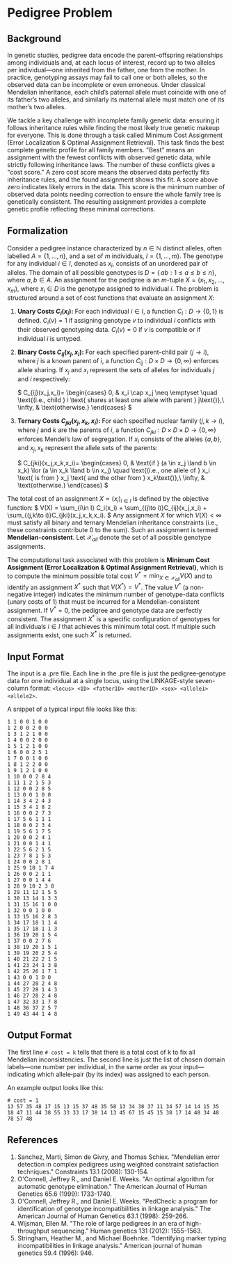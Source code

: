 # Pedigree Problem

## Background

In genetic studies, pedigree data encode the parent–offspring relationships among individuals and, at each locus of interest, record up to two alleles per individual—one inherited from the father, one from the mother. In practice, genotyping assays may fail to call one or both alleles, so the observed data can be incomplete or even erroneous. Under classical Mendelian inheritance, each child’s paternal allele must coincide with one of its father’s two alleles, and similarly its maternal allele must match one of its mother’s two alleles.

We tackle a key challenge with incomplete family genetic data: ensuring it follows inheritance rules while finding the most likely true genetic makeup for everyone. This is done through a task called Minimum Cost Assignment (Error Localization & Optimal Assignment Retrieval). This task finds the best complete genetic profile for all family members. "Best" means an assignment with the fewest conflicts with observed genetic data, while strictly following inheritance laws. The number of these conflicts gives a "cost score." A zero cost score means the observed data perfectly fits inheritance rules, and the found assignment shows this fit. A score above zero indicates likely errors in the data. This score is the minimum number of observed data points needing correction to ensure the whole family tree is genetically consistent. The resulting assignment provides a complete genetic profile reflecting these minimal corrections.


## Formalization

Consider a pedigree instance characterized by $n \in \mathbb{N}$ distinct alleles, often labelled $A = \{1, \ldots, n\}$, and a set of $m$ individuals, $I = \{1, \ldots, m\}$. The genotype for any individual $i \in I$, denoted as $x_i$, consists of an unordered pair of alleles. The domain of all possible genotypes is $D = \{\,ab : 1 \le a \le b \le n\}$, where $a,b \in A$. An assignment for the pedigree is an $m$-tuple $X = (x_1, x_2, \ldots, x_m)$, where $x_i \in D$ is the genotype assigned to individual $i$.
The problem is structured around a set of cost functions that evaluate an assignment $X$:
1.  **Unary Costs $C_i(x_i)$:**
    For each individual $i \in I$, a function $C_i: D \to \{0,1\}$ is defined. $C_i(v)=1$ if assigning genotype $v$ to individual $i$ conflicts with their observed genotyping data. $C_i(v)=0$ if $v$ is compatible or if individual $i$ is untyped.

2.  **Binary Costs $C_{ij}(x_j, x_i)$:**
    For each specified parent-child pair $(j \to i)$, where $j$ is a known parent of $i$, a function $C_{ij}:D \times D \to \{0,\infty\}$ enforces allele sharing. If $x_j$ and $x_i$ represent the sets of alleles for individuals $j$ and $i$ respectively:

    $
    C_{ij}(x_j,x_i)=
    \begin{cases}
    0, & x_i \cap x_j \neq \emptyset \quad \text{(i.e., child } i \text{ shares at least one allele with parent } j\text{)},\\
    \infty, & \text{otherwise.}
    \end{cases}
    $

3.  **Ternary Costs $C_{jki}(x_j, x_k, x_i)$:**
    For each specified nuclear family $(j, k \to i)$, where $j$ and $k$ are the parents of $i$, a function $C_{jki}:D \times D \times D \to \{0,\infty\}$ enforces Mendel’s law of segregation. If $x_i$ consists of the alleles $\{a,b\}$, and $x_j, x_k$ represent the allele sets of the parents:

    $
    C_{jki}(x_j,x_k,x_i)=
    \begin{cases}
    0, & \text{if } (a \in x_j \land b \in x_k) \lor (a \in x_k \land b \in x_j) \quad \text{(i.e., one allele of } x_i \text{ is from } x_j \text{ and the other from } x_k\text{)},\\
    \infty, & \text{otherwise.}
    \end{cases}
    $

The total cost of an assignment $X=(x_i)_{i\in I}$ is defined by the objective function:
$
V(X) = \sum_{i\in I} C_i(x_i) + \sum_{(j\to i)}C_{ij}(x_j,x_i) + \sum_{(j,k\to i)}C_{jki}(x_j,x_k,x_i).
$
Any assignment $X$ for which $V(X) < \infty$ must satisfy all binary and ternary Mendelian inheritance constraints (i.e., these constraints contribute $0$ to the sum). Such an assignment is termed **Mendelian-consistent**. Let $\mathcal{X}_{all}$ denote the set of all possible genotype assignments.

The computational task associated with this problem is **Minimum Cost Assignment (Error Localization & Optimal Assignment Retrieval)**, which is to compute the minimum possible total cost $V^* = \min_{X \in \mathcal{X}_{all}} V(X)$ and to identify an assignment $X^*$ such that $V(X^*) = V^*$. The value $V^*$ (a non-negative integer) indicates the minimum number of genotype-data conflicts (unary costs of 1) that must be incurred for a Mendelian-consistent assignment. If $V^*=0$, the pedigree and genotype data are perfectly consistent. The assignment $X^*$ is a specific configuration of genotypes for all individuals $i \in I$ that achieves this minimum total cost. If multiple such assignments exist, one such $X^*$ is returned.

## Input Format

The input is a .pre file. Each line in the .pre file is just the pedigree‐genotype data for one individual at a single locus, using the LINKAGE-style seven-column format:
`<locus> <ID> <fatherID> <motherID> <sex> <allele1> <allele2>`.

A snippet of a typical input file looks like this:

```
1 1 0 0 1 0 0
1 2 0 0 2 0 0
1 3 1 2 1 0 0
1 4 0 0 2 0 0
1 5 1 2 1 0 0
1 6 0 0 2 5 1
1 7 0 0 1 0 0
1 8 1 2 2 0 0
1 9 1 2 1 0 0
1 10 0 0 2 8 4
1 11 1 2 1 5 3
1 12 0 0 2 8 5
1 13 0 0 1 0 0
1 14 3 4 2 4 3
1 15 3 4 1 8 2
1 16 0 0 2 7 3
1 17 5 6 1 1 1
1 18 0 0 2 3 4
1 19 5 6 1 7 5
1 20 0 0 2 4 1
1 21 0 0 1 4 1
1 22 5 6 2 1 5
1 23 7 8 1 5 3
1 24 0 0 2 8 1
1 25 9 10 1 7 4
1 26 0 0 2 1 1
1 27 0 0 1 4 4
1 28 9 10 2 3 8
1 29 11 12 1 5 5
1 30 13 14 1 3 3
1 31 15 16 1 0 0
1 32 0 0 1 0 0
1 33 15 16 2 8 3
1 34 17 18 1 1 4
1 35 17 18 1 1 3
1 36 19 20 1 5 4
1 37 0 0 2 7 6
1 38 19 20 1 5 1
1 39 19 20 2 5 4
1 40 21 22 2 1 5
1 41 23 24 1 3 8
1 42 25 26 1 7 1
1 43 0 0 1 0 0
1 44 27 28 2 4 8
1 45 27 28 1 4 3
1 46 27 28 2 4 8
1 47 32 33 1 7 8
1 48 36 37 2 5 7
1 49 43 44 1 4 8

```

## Output Format

The first line `# cost = k` tells that there is a total cost of k to fix all Mendelian inconsistencies. The second line is just the list of chosen domain labels—one number per individual, in the same order as your input—indicating which allele‐pair (by its index) was assigned to each person.

An example output looks like this:

```
# cost = 1
13 57 35 48 17 15 13 15 37 48 35 58 13 34 38 37 11 34 57 14 14 15 35 18 47 11 44 38 55 33 33 17 38 14 13 45 67 15 45 15 38 17 14 48 34 48 78 57 48
```


## References

1. Sanchez, Marti, Simon de Givry, and Thomas Schiex. "Mendelian error detection in complex pedigrees using weighted constraint satisfaction techniques." Constraints 13.1 (2008): 130-154.
2. O'Connell, Jeffrey R., and Daniel E. Weeks. "An optimal algorithm for automatic genotype elimination." The American Journal of Human Genetics 65.6 (1999): 1733-1740.
3. O'Connell, Jeffrey R., and Daniel E. Weeks. "PedCheck: a program for identification of genotype incompatibilities in linkage analysis." The American Journal of Human Genetics 63.1 (1998): 259-266.
4. Wijsman, Ellen M. "The role of large pedigrees in an era of high-throughput sequencing." Human genetics 131 (2012): 1555-1563.
5. Stringham, Heather M., and Michael Boehnke. "Identifying marker typing incompatibilities in linkage analysis." American journal of human genetics 59.4 (1996): 946.